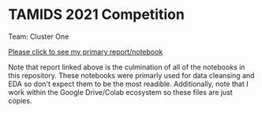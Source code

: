 # TAMIDS 2021 Competition

Team: Cluster One

[Please click to see my primary report/notebook](https://colab.research.google.com/drive/1hGbayKvhIGHC8vurnq371of2EW553b7k?usp=sharing) 

Note that report linked above is the culmination of all of the notebooks in this repository. These notebooks were primarly used for data cleansing and EDA so don't expect them to be the most readible. Additionally, note that I work within the Google Drive/Colab ecosystem so these files are just copies. 

